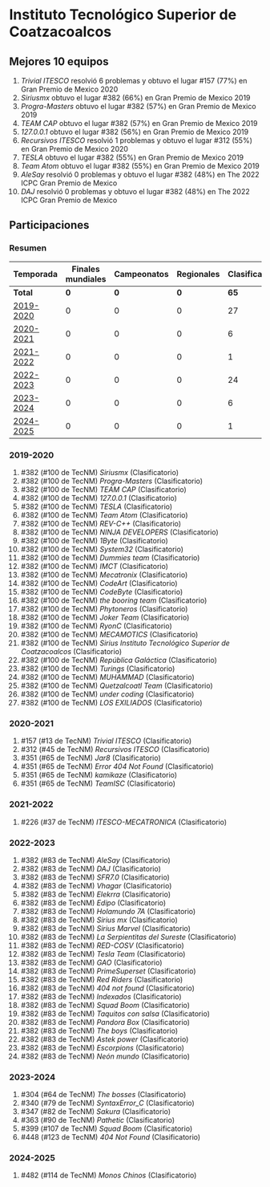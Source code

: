 # Instituto Tecnológico Superior de Coatzacoalcos

## Mejores 10 equipos

1. _Trivial ITESCO_ resolvió 6 problemas y obtuvo el lugar #157 (77%) en Gran Premio de Mexico 2020
1. _Siriusmx_ obtuvo el lugar #382 (66%) en Gran Premio de Mexico 2019
1. _Progra-Masters_ obtuvo el lugar #382 (57%) en Gran Premio de Mexico 2019
1. _TEAM CAP_ obtuvo el lugar #382 (57%) en Gran Premio de Mexico 2019
1. _127.0.0.1_ obtuvo el lugar #382 (56%) en Gran Premio de Mexico 2019
1. _Recursivos ITESCO_ resolvió 1 problemas y obtuvo el lugar #312 (55%) en Gran Premio de Mexico 2020
1. _TESLA_ obtuvo el lugar #382 (55%) en Gran Premio de Mexico 2019
1. _Team Atom_ obtuvo el lugar #382 (55%) en Gran Premio de Mexico 2019
1. _AleSay_ resolvió 0 problemas y obtuvo el lugar #382 (48%) en The 2022 ICPC Gran Premio de Mexico
1. _DAJ_ resolvió 0 problemas y obtuvo el lugar #382 (48%) en The 2022 ICPC Gran Premio de Mexico

## Participaciones

### Resumen

| Temporada | Finales mundiales | Campeonatos | Regionales | Clasificatorios | Equipos |
| --- | --- | --- | --- | --- | --- |
| **Total** | **0** | **0** | **0** | **65** | **65** |
| [2019-2020](#2019-2020) | 0 | 0 | 0 | 27 | 27 |
| [2020-2021](#2020-2021) | 0 | 0 | 0 | 6 | 6 |
| [2021-2022](#2021-2022) | 0 | 0 | 0 | 1 | 1 |
| [2022-2023](#2022-2023) | 0 | 0 | 0 | 24 | 24 |
| [2023-2024](#2023-2024) | 0 | 0 | 0 | 6 | 6 |
| [2024-2025](#2024-2025) | 0 | 0 | 0 | 1 | 1 |

### 2019-2020

1. #382 (#100 de TecNM) _Siriusmx_ (Clasificatorio)
1. #382 (#100 de TecNM) _Progra-Masters_ (Clasificatorio)
1. #382 (#100 de TecNM) _TEAM CAP_ (Clasificatorio)
1. #382 (#100 de TecNM) _127.0.0.1_ (Clasificatorio)
1. #382 (#100 de TecNM) _TESLA_ (Clasificatorio)
1. #382 (#100 de TecNM) _Team Atom_ (Clasificatorio)
1. #382 (#100 de TecNM) _REV-C++_ (Clasificatorio)
1. #382 (#100 de TecNM) _NINJA DEVELOPERS_ (Clasificatorio)
1. #382 (#100 de TecNM) _1Byte_ (Clasificatorio)
1. #382 (#100 de TecNM) _System32_ (Clasificatorio)
1. #382 (#100 de TecNM) _Dummies team_ (Clasificatorio)
1. #382 (#100 de TecNM) _IMCT_ (Clasificatorio)
1. #382 (#100 de TecNM) _Mecatronix_ (Clasificatorio)
1. #382 (#100 de TecNM) _CodeArt_ (Clasificatorio)
1. #382 (#100 de TecNM) _CodeByte_ (Clasificatorio)
1. #382 (#100 de TecNM) _the booring team_ (Clasificatorio)
1. #382 (#100 de TecNM) _Phytoneros_ (Clasificatorio)
1. #382 (#100 de TecNM) _Joker Team_ (Clasificatorio)
1. #382 (#100 de TecNM) _RyonC_ (Clasificatorio)
1. #382 (#100 de TecNM) _MECAMOTICS_ (Clasificatorio)
1. #382 (#100 de TecNM) _Sirius Instituto Tecnológico Superior de Coatzacoalcos_ (Clasificatorio)
1. #382 (#100 de TecNM) _República Galáctica_ (Clasificatorio)
1. #382 (#100 de TecNM) _Turings_ (Clasificatorio)
1. #382 (#100 de TecNM) _MUHAMMAD_ (Clasificatorio)
1. #382 (#100 de TecNM) _Quetzalcoatl Team_ (Clasificatorio)
1. #382 (#100 de TecNM) _under coding_ (Clasificatorio)
1. #382 (#100 de TecNM) _LOS EXILIADOS_ (Clasificatorio)

### 2020-2021

1. #157 (#13 de TecNM) _Trivial ITESCO_ (Clasificatorio)
1. #312 (#45 de TecNM) _Recursivos ITESCO_ (Clasificatorio)
1. #351 (#65 de TecNM) _Jar8_ (Clasificatorio)
1. #351 (#65 de TecNM) _Error 404 Not Found_ (Clasificatorio)
1. #351 (#65 de TecNM) _kamikaze_ (Clasificatorio)
1. #351 (#65 de TecNM) _TeamISC_ (Clasificatorio)

### 2021-2022

1. #226 (#37 de TecNM) _ITESCO-MECATRONICA_ (Clasificatorio)

### 2022-2023

1. #382 (#83 de TecNM) _AleSay_ (Clasificatorio)
1. #382 (#83 de TecNM) _DAJ_ (Clasificatorio)
1. #382 (#83 de TecNM) _SFR7.0_ (Clasificatorio)
1. #382 (#83 de TecNM) _Vhagar_ (Clasificatorio)
1. #382 (#83 de TecNM) _Elekrra_ (Clasificatorio)
1. #382 (#83 de TecNM) _Edipo_ (Clasificatorio)
1. #382 (#83 de TecNM) _Holamundo 7A_ (Clasificatorio)
1. #382 (#83 de TecNM) _Sirius mx_ (Clasificatorio)
1. #382 (#83 de TecNM) _Sirius Marvel_ (Clasificatorio)
1. #382 (#83 de TecNM) _La Serpientitas del Sureste_ (Clasificatorio)
1. #382 (#83 de TecNM) _RED-COSV_ (Clasificatorio)
1. #382 (#83 de TecNM) _Tesla Team_ (Clasificatorio)
1. #382 (#83 de TecNM) _GAO_ (Clasificatorio)
1. #382 (#83 de TecNM) _PrimeSuperset_ (Clasificatorio)
1. #382 (#83 de TecNM) _Red Riders_ (Clasificatorio)
1. #382 (#83 de TecNM) _404 not found_ (Clasificatorio)
1. #382 (#83 de TecNM) _Indexados_ (Clasificatorio)
1. #382 (#83 de TecNM) _Squad Boom_ (Clasificatorio)
1. #382 (#83 de TecNM) _Taquitos con salsa_ (Clasificatorio)
1. #382 (#83 de TecNM) _Pandora Box_ (Clasificatorio)
1. #382 (#83 de TecNM) _The boys_ (Clasificatorio)
1. #382 (#83 de TecNM) _Astek power_ (Clasificatorio)
1. #382 (#83 de TecNM) _Escorpions_ (Clasificatorio)
1. #382 (#83 de TecNM) _Neón mundo_ (Clasificatorio)

### 2023-2024

1. #304 (#64 de TecNM) _The bosses_ (Clasificatorio)
1. #340 (#79 de TecNM) _SyntaxError_C_ (Clasificatorio)
1. #347 (#82 de TecNM) _Sakura_ (Clasificatorio)
1. #363 (#90 de TecNM) _Pathetic_ (Clasificatorio)
1. #399 (#107 de TecNM) _Squad Boom_ (Clasificatorio)
1. #448 (#123 de TecNM) _404 Not Found_ (Clasificatorio)

### 2024-2025

1. #482 (#114 de TecNM) _Monos Chinos_ (Clasificatorio)



